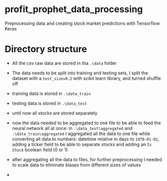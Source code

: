 # profit_prophet_data_processing
Preprocessing data and creating stock market predictions with Tensorflow Keras

# Directory structure

- All the csv raw data are stored in tha `.\data` folder
- The data needs to be split into training and testing sets, I split the dataset with
a `test_size=0.2` with scikit learn library, and turned shuffle off

- training data is stored in `.\data_train`
- testing data is stored in `.\data_test`
- until now all stocks are stored separately
- now the data needed to be aggregated to one file to be able to feed the neural network all at once:
in `.\data_test\aggregated` and `.\data_train\aggregated` I aggregated all the data to one file while converting
all data to numbers: datetime relative in days to `1970-01-01`, adding a ticker field to be able to separate stocks
and adding an `Is Stock` boolean field (0 or 1)
- after aggregating all the data to files, for further preprocessing I needed to scale data to eliminate biases from different sizes of values
- 



